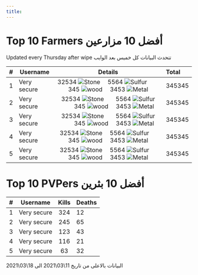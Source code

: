 ```yaml
---
title: 
---
```


# Top 10 Farmers أفضل 10 مزارعين

Updated every Thursday after wipe تتحدث البيانات كل خميس بعد الوايب

| #    | Username            | Details                             |  Total |
|-----------:|---------------------|:-----------------------------------------:|:-----|
| 1  | Very secure         | 32534 ![Stone](https://i.imgur.com/yWuU5wX.png)  5564 ![Sulfur](https://i.imgur.com/qIHMHQf.png)  345 ![wood](https://i.imgur.com/ukswZN1.png)  3453 ![Metal](https://i.imgur.com/HhkZJFa.png)                 | 345345 |
| 2  | Very secure         | 32534 ![Stone](https://i.imgur.com/yWuU5wX.png)  5564 ![Sulfur](https://i.imgur.com/qIHMHQf.png)  345 ![wood](https://i.imgur.com/ukswZN1.png)  3453 ![Metal](https://i.imgur.com/HhkZJFa.png)                 | 345345 |
| 3  | Very secure         | 32534 ![Stone](https://i.imgur.com/yWuU5wX.png)  5564 ![Sulfur](https://i.imgur.com/qIHMHQf.png)  345 ![wood](https://i.imgur.com/ukswZN1.png)  3453 ![Metal](https://i.imgur.com/HhkZJFa.png)                 | 345345 |
| 4  | Very secure         | 32534 ![Stone](https://i.imgur.com/yWuU5wX.png)  5564 ![Sulfur](https://i.imgur.com/qIHMHQf.png)  345 ![wood](https://i.imgur.com/ukswZN1.png)  3453 ![Metal](https://i.imgur.com/HhkZJFa.png)                 | 345345 |
| 5  | Very secure         | 32534 ![Stone](https://i.imgur.com/yWuU5wX.png)  5564 ![Sulfur](https://i.imgur.com/qIHMHQf.png)  345 ![wood](https://i.imgur.com/ukswZN1.png)  3453 ![Metal](https://i.imgur.com/HhkZJFa.png)                 | 345345 |

# Top 10 PVPers أفضل 10 بثرين

| #    | Username            | Kills                             |  Deaths |
|-----------:|---------------------|:-----------------------------------------:|:-----|
| 1  | Very secure         | 324                 | 12 |
| 2  | Very secure         | 245                | 65 |
| 3  | Very secure         | 123                | 43 |
| 4  | Very secure         | 116                 | 21 |
| 5  | Very secure         | 63                 | 32 |

البيانات بالاعلى من تاريخ 11\03\2021 الى 18\03\2021
